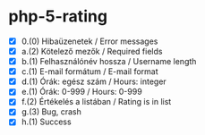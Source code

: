 # php-5-rating

- [X] 0.(0) Hibaüzenetek / Error messages
- [X] a.(2) Kötelező mezők / Required fields
- [X] b.(1) Felhasználónév hossza / Username length
- [X] c.(1) E-mail formátum / E-mail format
- [X] d.(1) Órák: egész szám / Hours: integer
- [X] e.(1) Órák: 0-999 / Hours: 0-999
- [X] f.(2) Értékelés a listában / Rating is in list
- [X] g.(3) Bug, crash
- [X] h.(1) Success